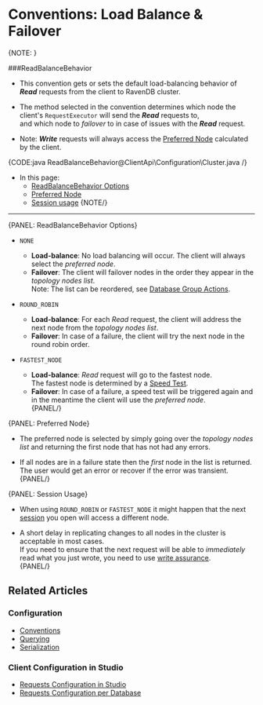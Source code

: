 # Conventions: Load Balance & Failover

{NOTE: }

###ReadBalanceBehavior

* This convention gets or sets the default load-balancing behavior of ***Read*** requests from the client to RavenDB cluster.  

* The method selected in the convention determines which node the client's `RequestExecutor` will send the ***Read*** requests to,  
  and which node to *failover* to in case of issues with the ***Read*** request.  

* Note: ***Write*** requests will always access the [Preferred Node](../../client-api/configuration/load-balance-and-failover#preferred-node) calculated by the client.  

{CODE:java ReadBalanceBehavior@ClientApi\Configuration\Cluster.java /}

* In this page:  
  * [ReadBalanceBehavior Options](../../client-api/configuration/load-balance-and-failover#readbalancebehavior-options)  
  * [Preferred Node](../../client-api/configuration/load-balance-and-failover#preferred-node) 
  * [Session usage](../../client-api/configuration/load-balance-and-failover#session-usage) 
{NOTE/}

---

{PANEL: ReadBalanceBehavior Options}

  * `NONE`  
    * **Load-balance**: No load balancing will occur. The client will always select the _preferred node_.  
    * **Failover**: The client will failover nodes in the order they appear in the _topology nodes list_.  
      Note: The list can be reordered, see [Database Group Actions](../../studio/database/settings/manage-database-group#database-group-topology---actions).  

  * `ROUND_ROBIN`  
    * **Load-balance**: For each _Read_ request, the client will address the next node from the _topology nodes list_.  
    * **Failover**: In case of a failure, the client will try the next node in the round robin order. 

  * `FASTEST_NODE`  
    * **Load-balance**: _Read_ request will go to the fastest node.  
      The fastest node is determined by a [Speed Test](../../client-api/cluster/speed-test).  
    * **Failover**: In case of a failure, a speed test will be triggered again and in the meantime the client will use the _preferred node_.  
{PANEL/}

{PANEL: Preferred Node}

* The preferred node is selected by simply going over the _topology nodes list_ and returning the first node that has not had any errors.  

* If all nodes are in a failure state then the _first_ node in the list is returned. The user would get an error or recover if the error was transient.  
{PANEL/}

{PANEL: Session Usage}

* When using `ROUND_ROBIN` or `FASTEST_NODE` it might happen that the next [session](../../client-api/session/opening-a-session) you open will access a different node.  

* A short delay in replicating changes to all nodes in the cluster is acceptable in most cases.  
  If you need to ensure that the next request will be able to _immediately_ read what you just wrote, 
  you need to use [write assurance](../../client-api/session/saving-changes#waiting-for-replication---write-assurance).  
{PANEL/}

## Related Articles

### Configuration

- [Conventions](../../client-api/configuration/conventions)
- [Querying](../../client-api/configuration/querying)
- [Serialization](../../client-api/configuration/serialization)

### Client Configuration in Studio

- [Requests Configuration in Studio](../../studio/server/client-configuration)
- [Requests Configuration per Database](../../studio/database/settings/client-configuration-per-database)
